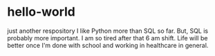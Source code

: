 # hello-world
just another respository
I like Python more than SQL so far.
But, SQL is probably more important.
I am so tired after that 6 am shift.
Life will be better once I'm done with school and working in healthcare in general.
